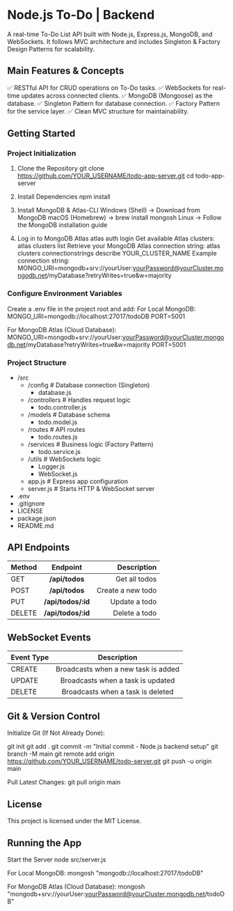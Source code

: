 # Node.js To-Do | Backend

A real-time To-Do List API built with Node.js, Express.js, MongoDB, and WebSockets.
It follows MVC architecture and includes Singleton & Factory Design Patterns for scalability.

## Main Features & Concepts

✅ RESTful API for CRUD operations on To-Do tasks.
✅ WebSockets for real-time updates across connected clients.
✅ MongoDB (Mongoose) as the database.
✅ Singleton Pattern for database connection.
✅ Factory Pattern for the service layer.
✅ Clean MVC structure for maintainability.

## Getting Started

### Project Initialization

1. Clone the Repository
   git clone https://github.com/YOUR_USERNAME/todo-app-server.git
   cd todo-app-server

2. Install Dependencies
   npm install

3. Install MongoDB & Atlas-CLI
   Windows (Shell) → Download from MongoDB
   macOS (Homebrew) → brew install mongosh
   Linux → Follow the MongoDB installation guide

4. Log in to MongoDB Atlas
   atlas auth login
   Get available Atlas clusters: atlas clusters list
   Retrieve your MongoDB Atlas connection string: atlas clusters connectionstrings describe YOUR_CLUSTER_NAME
   Example connection string: MONGO_URI=mongodb+srv://yourUser:yourPassword@yourCluster.mongodb.net/myDatabase?retryWrites=true&w=majority

### Configure Environment Variables

Create a .env file in the project root and add:
For Local MongoDB:
MONGO_URI=mongodb://localhost:27017/todoDB
PORT=5001

For MongoDB Atlas (Cloud Database):
MONGO_URI=mongodb+srv://yourUser:yourPassword@yourCluster.mongodb.net/myDatabase?retryWrites=true&w=majority
PORT=5001

### Project Structure

- /src
  - /config # Database connection (Singleton)
    - database.js
  - /controllers # Handles request logic
    - todo.controller.js
  - /models # Database schema
    - todo.model.js
  - /routes # API routes
    - todo.routes.js
  - /services # Business logic (Factory Pattern)
    - todo.service.js
  - /utils # WebSockets logic
    - Logger.js
    - WebSocket.js
  - app.js # Express app configuration
  - server.js # Starts HTTP & WebSocket server
- .env
- .gitignore
- LICENSE
- package.json
- README.md

## API Endpoints

| Method |      Endpoint      |       Description |
| :----- | :----------------: | ----------------: |
| GET    | **/api/todos**     |     Get all todos |
| POST   | **/api/todos**     | Create a new todo |
| PUT    | **/api/todos/:id** |     Update a todo |
| DELETE | **/api/todos/:id**     |     Delete a todo |

## WebSocket Events

| Event Type |             Description             |
| :--------- | :---------------------------------: |
| CREATE     | Broadcasts when a new task is added |
| UPDATE     | Broadcasts when a task is updated   |
| DELETE     | Broadcasts when a task is deleted   |

## Git & Version Control

Initialize Git (If Not Already Done):

git init
git add .
git commit -m "Initial commit - Node.js backend setup"
git branch -M main
git remote add origin https://github.com/YOUR_USERNAME/todo-server.git
git push -u origin main

Pull Latest Changes:
git pull origin main


## License

This project is licensed under the MIT License.

## Running the App

Start the Server
  node src/server.js

For Local MongoDB:
  mongosh "mongodb://localhost:27017/todoDB"

For MongoDB Atlas (Cloud Database):
  mongosh "mongodb+srv://yourUser:yourPassword@yourCluster.mongodb.net/todoDB"
